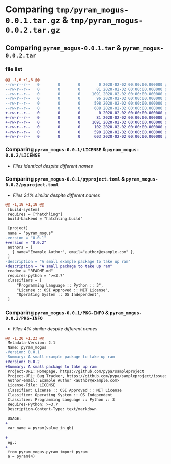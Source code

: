# Comparing `tmp/pyram_mogus-0.0.1.tar.gz` & `tmp/pyram_mogus-0.0.2.tar.gz`

## Comparing `pyram_mogus-0.0.1.tar` & `pyram_mogus-0.0.2.tar`

### file list

```diff
@@ -1,6 +1,6 @@
--rw-r--r--   0        0        0        0 2020-02-02 00:00:00.000000 pyram_mogus-0.0.1/src/pyram_mogus/__init__.py
--rw-r--r--   0        0        0       81 2020-02-02 00:00:00.000000 pyram_mogus-0.0.1/src/pyram_mogus/pyram.py
--rw-r--r--   0        0        0     1091 2020-02-02 00:00:00.000000 pyram_mogus-0.0.1/LICENSE
--rw-r--r--   0        0        0       96 2020-02-02 00:00:00.000000 pyram_mogus-0.0.1/README.md
--rw-r--r--   0        0        0      598 2020-02-02 00:00:00.000000 pyram_mogus-0.0.1/pyproject.toml
--rw-r--r--   0        0        0      608 2020-02-02 00:00:00.000000 pyram_mogus-0.0.1/PKG-INFO
+-rw-r--r--   0        0        0        0 2020-02-02 00:00:00.000000 pyram_mogus-0.0.2/src/pyram_mogus/__init__.py
+-rw-r--r--   0        0        0       81 2020-02-02 00:00:00.000000 pyram_mogus-0.0.2/src/pyram_mogus/pyram.py
+-rw-r--r--   0        0        0     1091 2020-02-02 00:00:00.000000 pyram_mogus-0.0.2/LICENSE
+-rw-r--r--   0        0        0      102 2020-02-02 00:00:00.000000 pyram_mogus-0.0.2/README.md
+-rw-r--r--   0        0        0      590 2020-02-02 00:00:00.000000 pyram_mogus-0.0.2/pyproject.toml
+-rw-r--r--   0        0        0      603 2020-02-02 00:00:00.000000 pyram_mogus-0.0.2/PKG-INFO
```

### Comparing `pyram_mogus-0.0.1/LICENSE` & `pyram_mogus-0.0.2/LICENSE`

 * *Files identical despite different names*

### Comparing `pyram_mogus-0.0.1/pyproject.toml` & `pyram_mogus-0.0.2/pyproject.toml`

 * *Files 24% similar despite different names*

```diff
@@ -1,18 +1,18 @@
 [build-system]
 requires = ["hatchling"]
 build-backend = "hatchling.build"
 
 [project]
 name = "pyram_mogus"
-version = "0.0.1"
+version = "0.0.2"
 authors = [
   { name="Example Author", email="author@example.com" },
 ]
-description = "A small example package to take up ram"
+description = "A small package to take up ram"
 readme = "README.md"
 requires-python = ">=3.7"
 classifiers = [
     "Programming Language :: Python :: 3",
     "License :: OSI Approved :: MIT License",
     "Operating System :: OS Independent",
 ]
```

### Comparing `pyram_mogus-0.0.1/PKG-INFO` & `pyram_mogus-0.0.2/PKG-INFO`

 * *Files 4% similar despite different names*

```diff
@@ -1,20 +1,23 @@
 Metadata-Version: 2.1
 Name: pyram_mogus
-Version: 0.0.1
-Summary: A small example package to take up ram
+Version: 0.0.2
+Summary: A small package to take up ram
 Project-URL: Homepage, https://github.com/pypa/sampleproject
 Project-URL: Bug Tracker, https://github.com/pypa/sampleproject/issues
 Author-email: Example Author <author@example.com>
 License-File: LICENSE
 Classifier: License :: OSI Approved :: MIT License
 Classifier: Operating System :: OS Independent
 Classifier: Programming Language :: Python :: 3
 Requires-Python: >=3.7
 Description-Content-Type: text/markdown
 
 USAGE:
+
 var_name = pyram(value_in_gb)
 
+
 eg.:
+
 from pyram_mogus.pyram import pyram
 a = pyram(4)
```

